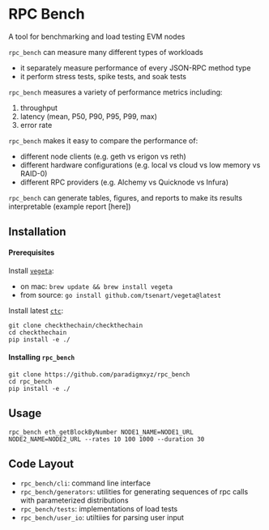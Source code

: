 
# RPC Bench

A tool for benchmarking and load testing EVM nodes

`rpc_bench` can measure many different types of workloads
- it separately measure performance of every JSON-RPC method type
- it perform stress tests, spike tests, and soak tests

`rpc_bench` measures a variety of performance metrics including:
1. throughput
2. latency (mean, P50, P90, P95, P99, max)
3. error rate

`rpc_bench` makes it easy to compare the performance of:
- different node clients (e.g. geth vs erigon vs reth)
- different hardware configurations (e.g. local vs cloud vs low memory vs RAID-0)
- different RPC providers (e.g. Alchemy vs Quicknode vs Infura)

`rpc_bench` can generate tables, figures, and reports to make its results interpretable (example report [here])


## Installation

#### Prerequisites

Install [`vegeta`](https://github.com/tsenart/vegeta):
- on mac: `brew update && brew install vegeta`
- from source: `go install github.com/tsenart/vegeta@latest`

Install latest [`ctc`](https://github.com/checkthechain/checkthechain):
```
git clone checkthechain/checkthechain
cd checkthechain
pip install -e ./
```

#### Installing `rpc_bench`


```
git clone https://github.com/paradigmxyz/rpc_bench
cd rpc_bench
pip install -e ./
```

## Usage

```
rpc_bench eth_getBlockByNumber NODE1_NAME=NODE1_URL NODE2_NAME=NODE2_URL --rates 10 100 1000 --duration 30
```


## Code Layout
- `rpc_bench/cli`: command line interface
- `rpc_bench/generators`: utilities for generating sequences of rpc calls with parameterized distributions
- `rpc_bench/tests`: implementations of load tests
- `rpc_bench/user_io`: utiltiies for parsing user input

